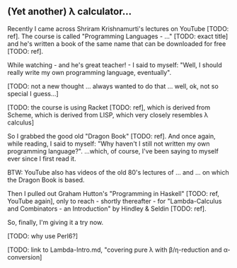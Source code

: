 ## (Yet another) λ calculator...

Recently I came across Shriram Krishnamurti's lectures on YouTube [TODO: ref].
The course is called "Programming Languages - ..." [TODO: exact title]
and he's written a book of the same name that can be downloaded for free [TODO: ref].

While watching - and he's great teacher! - I said to myself: "Well, I should really
write my own programming language, eventually".

[TODO: not a new thought ... always wanted to do that ... well, ok, not so special I guess...]

[TODO: the course is using Racket [TODO: ref], 
which is derived from Scheme, 
which is derived from LISP,
which very closely resembles λ calculus]

So I grabbed the good old "Dragon Book" [TODO: ref].
And once again, while reading, I said to myself: "Why haven't I still not written
my own programming language?".
...which, of course, I've been saying to myself ever since I first read it.

BTW: YouTube also has videos of the old 80's lectures of ... and ... on which the Dragon
Book is based.

Then I pulled out Graham Hutton's "Programming in Haskell" [TODO: ref, YouTube again],
only to reach - shortly thereafter - for 
"Lambda-Calculus and Combinators - an Introduction" by Hindley & Seldin [TODO: ref].

So, finally, I'm giving it a try now. 

[TODO: why use Perl6?]

[TODO: link to Lambda-Intro.md, "covering pure λ with β/η-reduction and α-conversion]
